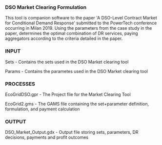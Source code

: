 ### DSO Market Clearing Formulation

This tool is companion software to the paper 'A DSO-Level Contract Market for Conditional Demand Response' submitted to the PowerTech conference occurring in Milan 2019.
Using the parameters from the case study in the paper, determines the optimal combination of DR services, paying aggregators according to the criteria detailed in the paper.

### INPUT
Sets - Contains the sets used in the DSO Market clearing tool

Params - Contains the parametes used in the DSO Market clearing tool

### PROCESSES
EcoGridDSO.gpr - The Project file for the Market Clearing Tool

EcoGrid2.gms - The GAMS file containing the set+parameter definition, formulation, and payment calculation

### OUTPUT
DSO_Market_Output.gdx - Output file storing sets, parameters, DR decisions, payments and profit outcomes
